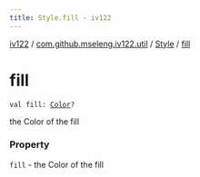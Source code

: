 ```yaml
---
title: Style.fill - iv122
---
```


[iv122](../../index.md) / [com.github.mseleng.iv122.util](../index.md) / [Style](index.md) / [fill](.)

# fill

`val fill: `[`Color`](http://docs.oracle.com/javase/6/docs/api/java/awt/Color.html)`?`

the Color of the fill

### Property

`fill` - the Color of the fill